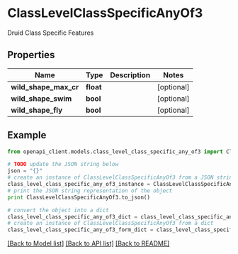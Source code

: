 # ClassLevelClassSpecificAnyOf3

Druid Class Specific Features

## Properties
Name | Type | Description | Notes
------------ | ------------- | ------------- | -------------
**wild_shape_max_cr** | **float** |  | [optional] 
**wild_shape_swim** | **bool** |  | [optional] 
**wild_shape_fly** | **bool** |  | [optional] 

## Example

```python
from openapi_client.models.class_level_class_specific_any_of3 import ClassLevelClassSpecificAnyOf3

# TODO update the JSON string below
json = "{}"
# create an instance of ClassLevelClassSpecificAnyOf3 from a JSON string
class_level_class_specific_any_of3_instance = ClassLevelClassSpecificAnyOf3.from_json(json)
# print the JSON string representation of the object
print ClassLevelClassSpecificAnyOf3.to_json()

# convert the object into a dict
class_level_class_specific_any_of3_dict = class_level_class_specific_any_of3_instance.to_dict()
# create an instance of ClassLevelClassSpecificAnyOf3 from a dict
class_level_class_specific_any_of3_form_dict = class_level_class_specific_any_of3.from_dict(class_level_class_specific_any_of3_dict)
```
[[Back to Model list]](../README.md#documentation-for-models) [[Back to API list]](../README.md#documentation-for-api-endpoints) [[Back to README]](../README.md)


